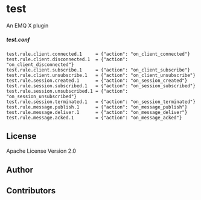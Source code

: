 test
========

An EMQ X plugin

##### test.conf

```properties
test.rule.client.connected.1     = {"action": "on_client_connected"}
test.rule.client.disconnected.1  = {"action": "on_client_disconnected"}
test.rule.client.subscribe.1     = {"action": "on_client_subscribe"}
test.rule.client.unsubscribe.1   = {"action": "on_client_unsubscribe"}
test.rule.session.created.1      = {"action": "on_session_created"}
test.rule.session.subscribed.1   = {"action": "on_session_subscribed"}
test.rule.session.unsubscribed.1 = {"action": "on_session_unsubscribed"}
test.rule.session.terminated.1   = {"action": "on_session_terminated"}
test.rule.message.publish.1      = {"action": "on_message_publish"}
test.rule.message.deliver.1      = {"action": "on_message_deliver"}
test.rule.message.acked.1        = {"action": "on_message_acked"}
```

License
-------

Apache License Version 2.0

Author
------

Contributors
------------

